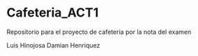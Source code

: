 # Cafeteria_ACT1
Repositorio para el proyecto de cafeteria por la nota del examen

Luis Hinojosa
Damian Henriquez
